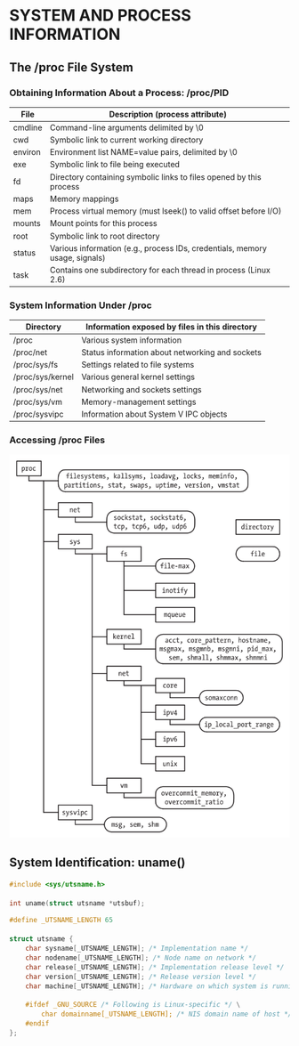 # SYSTEM AND PROCESS INFORMATION

## The /proc File System

### Obtaining Information About a Process: /proc/PID

| File    | Description (process attribute)                                             |
|---------|-----------------------------------------------------------------------------|
| cmdline | Command-line arguments delimited by \0                                      |
| cwd     | Symbolic link to current working directory                                  |
| environ | Environment list NAME=value pairs, delimited by \0                          |
| exe     | Symbolic link to file being executed                                        |
| fd      | Directory containing symbolic links to files opened by this process         |
| maps    | Memory mappings                                                             |
| mem     | Process virtual memory (must lseek() to valid offset before I/O)            |
| mounts  | Mount points for this process                                               |
| root    | Symbolic link to root directory                                             |
| status  | Various information (e.g., process IDs, credentials, memory usage, signals) |
| task    | Contains one subdirectory for each thread in process (Linux 2.6)            |

### System Information Under /proc

| Directory        | Information exposed by files in this directory  |
|------------------|-------------------------------------------------|
| /proc            | Various system information                      |
| /proc/net        | Status information about networking and sockets |
| /proc/sys/fs     | Settings related to file systems                |
| /proc/sys/kernel | Various general kernel settings                 |
| /proc/sys/net    | Networking and sockets settings                 |
| /proc/sys/vm     | Memory-management settings                      |
| /proc/sysvipc    | Information about System V IPC objects          |

### Accessing /proc Files

![12-1.png](img/12-1.png)

## System Identification: uname()

```c
#include <sys/utsname.h>

int uname(struct utsname *utsbuf);
```

```c
#define _UTSNAME_LENGTH 65

struct utsname {
    char sysname[_UTSNAME_LENGTH]; /* Implementation name */
    char nodename[_UTSNAME_LENGTH]; /* Node name on network */
    char release[_UTSNAME_LENGTH]; /* Implementation release level */
    char version[_UTSNAME_LENGTH]; /* Release version level */
    char machine[_UTSNAME_LENGTH]; /* Hardware on which system is running */

    #ifdef _GNU_SOURCE /* Following is Linux-specific */ \
        char domainname[_UTSNAME_LENGTH]; /* NIS domain name of host */
    #endif
};
```